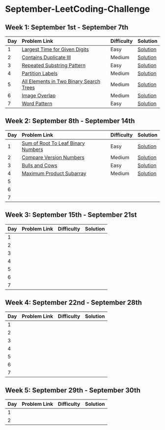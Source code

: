 # September-LeetCoding-Challenge

## Week 1: September 1st - September 7th
|Day|Problem Link|Difficulty|Solution|      
|:--|:-----------|:---------|:-------|
|1  |[Largest Time for Given Digits](https://leetcode.com/problems/largest-time-for-given-digits/) |Easy |[Solution](Week-1/LargestTimeForGivenDigits.java) |
|2  |[Contains Duplicate III](https://leetcode.com/problems/contains-duplicate-iii/)   |Medium   |[Solution](Week-1/ContainsDuplicateIII.java) |
|3	|[Repeated Substring Pattern](https://leetcode.com/problems/repeated-substring-pattern/)   |Easy   |[Solution](Week-1/RepeatedSubstringPattern.java)   |
|4	|[Partition Labels](https://leetcode.com/problems/partition-labels/) |Medium   |[Solution](Week-1/PartitionLabels.java)   |
|5  |[All Elements in Two Binary Search Trees](https://leetcode.com/problems/all-elements-in-two-binary-search-trees/)   |Medium   |[Solution](Week-1/AllElementsInTwoBinarySearchTrees.java)   |
|6	|[Image Overlap](https://leetcode.com/problems/image-overlap/)   |Medium   |[Solution](Week-1/ImageOverlap.java)   |
|7	|[Word Pattern](https://leetcode.com/problems/word-pattern/)   |Easy   |[Solution](Week-1/WordPattern.java)   |

## Week 2: September 8th - September 14th
|Day|Problem Link|Difficulty|Solution|      
|:--|:-----------|:---------|:-------|
|1  |[Sum of Root To Leaf Binary Numbers](https://leetcode.com/problems/sum-of-root-to-leaf-binary-numbers/)   |Easy   |[Solution](Week-2/SumOfRootToLeafBinaryNumbers.java)   |
|2  |[Compare Version Numbers](https://leetcode.com/problems/compare-version-numbers/)   |Medium   |[Solution](Week-2/CompareVersionNumbers.java)   |
|3	 |[Bulls and Cows](https://leetcode.com/problems/bulls-and-cows)   |Easy   |[Solution](Week-2/BullsAndCows.java)   |
|4  |[Maximum Product Subarray](https://leetcode.com/problems/maximum-product-subarray/)   |Medium   |[Solution](Week-2/MaximumProductSubarray.java)   |
|5      |   |   |   |
|6	    |   |   |   |
|7	    |   |   |   |

## Week 3: September 15th - September 21st
|Day|Problem Link|Difficulty|Solution|      
|:--|:-----------|:---------|:-------|
|1      |   |   |   |
|2      |   |   |   |
|3	    |   |   |   |
|4	    |   |   |   |
|5      |   |   |   |
|6	    |   |   |   |
|7	    |   |   |   |

## Week 4: September 22nd - September 28th
|Day|Problem Link|Difficulty|Solution|      
|:--|:-----------|:---------|:-------|
|1      |   |   |   |
|2      |   |   |   |
|3	    |   |   |   |
|4	    |   |   |   |
|5      |   |   |   |
|6	    |   |   |   |
|7	    |   |   |   |

## Week 5: September 29th - September 30th
|Day|Problem Link|Difficulty|Solution|      
|:--|:-----------|:---------|:-------|
|1      |   |   |   |
|2      |   |   |   |